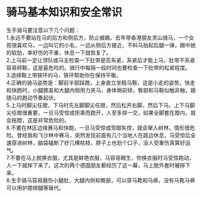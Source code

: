 # 骑马基本知识和安全常识  

生手骑马要注意以下几个问题：  
1.永远不要站在马的后方和侧后方，防止被踢。去年带香港朋友灵山骑马，一个女孩很喜欢马，一边叫它的小名，一边从侧后方接近，不料马抬起后腿一弹，踢中她的软肋，幸好伤的不重，休息一下就恢复了。  
2.上马前一定让领队或马主检查一下肚带是否系紧，系紧后才能上马，肚带不系紧容易转鞍，这是最危险的。骑行中每隔一段时间也要检查一下肚带的松紧程度。  
3.选择鞍上带铁环的马，铁环帮助你在保持平衡。  
4.正确的骑马姿势是：脚前半部踩蹬，上身直立坐稳马鞍，这是小走的姿势。快走和快跑时，小腿膝盖和大腿内侧用力夹马，身体稍前倾，臀部和马鞍似触非触，跟随马的跑动节奏起伏。  
5.上马时脚尖任蹬，下马时先左脚脚尖任蹬，然后松开右脚，然后下马。上下马脚尖任蹬很重要，一旦马受惊或拒乘而跑开，人至多摔一交，如果全脚套在蹬内，就会拖蹬，这是非常危险的。  
6.不要在林区边缘赛马和快跑，一旦马受惊或驾御失控，就会窜入树林，情形很危险。曾经我和飞沙林中赛马，突然发现前面有几个当地人在路边休息，马受惊后全速穿进树林，脑袋磕断了好几棵枯枝，脖子上也划个口子，没人受重伤真算好运气。  
7.不要在马上脱换衣服，尤其是鲜艳衣服，马容易眼生，你换衣服时马受惊跑动，人一下就摔下来了。这次的两个德国朋友都经历了这一幕，马上脱外套时被摔下来。  
8.生手骑马容易磨伤小腿肚，大腿内侧和臀部，可以穿马靴和马裤，没有马靴马裤可以用护膝绑腿等替代。  
